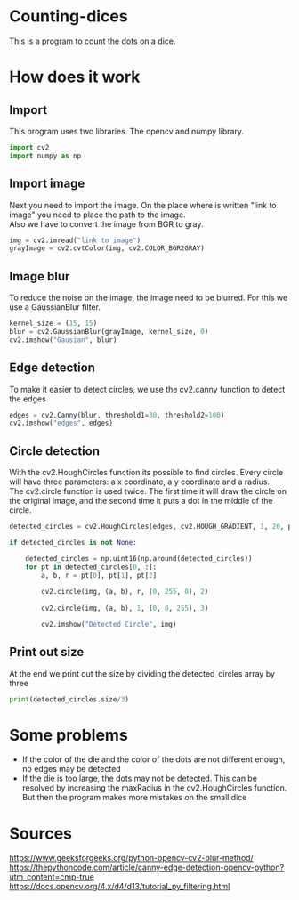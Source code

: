 # Counting-dices
<p>This is a program to count the dots on a dice.</p>

# How does it work
## Import
<p>This program uses two libraries. The opencv and numpy library.</p>

```py
import cv2
import numpy as np
```

## Import image
<p>Next you need to import the image. On the place where is written "link to image" you need to place the path to the image.<br>
Also we have to convert the image from BGR to gray.</p>

```py
img = cv2.imread("link to image")
grayImage = cv2.cvtColor(img, cv2.COLOR_BGR2GRAY)
```

## Image blur
<p>To reduce the noise on the image, the image need to be blurred. For this we use a GaussianBlur filter.</p>

```py
kernel_size = (15, 15)
blur = cv2.GaussianBlur(grayImage, kernel_size, 0)
cv2.imshow("Gausian", blur)
```

## Edge detection
<p>To make it easier to detect circles, we use the cv2.canny function to detect the edges</p>

```py
edges = cv2.Canny(blur, threshold1=30, threshold2=100)
cv2.imshow("edges", edges)
```

## Circle detection
<p>With the cv2.HoughCircles function its possible to find circles. Every circle will have three parameters: a x coordinate, a y coordinate and a radius.<br>
The cv2.circle function is used twice. The first time it will draw the circle on the original image, and the second time it puts a dot in the middle of the circle.</p>

```py
detected_circles = cv2.HoughCircles(edges, cv2.HOUGH_GRADIENT, 1, 20, param1 = 50,  param2 = 21, minRadius = 1, maxRadius = 50)

if detected_circles is not None:

    detected_circles = np.uint16(np.around(detected_circles))
    for pt in detected_circles[0, :]:
        a, b, r = pt[0], pt[1], pt[2]
  
        cv2.circle(img, (a, b), r, (0, 255, 0), 2)
  
        cv2.circle(img, (a, b), 1, (0, 0, 255), 3)

        cv2.imshow("Detected Circle", img)
```

## Print out size
<p>At the end we print out the size by dividing the detected_circles array by three</p>

```py
print(detected_circles.size/3)
```

# Some problems
* If the color of the die and the color of the dots are not different enough, no edges may be detected
* If the die is too large, the dots may not be detected. This can be resolved by increasing the maxRadius in the cv2.HoughCircles function. But then the program makes more mistakes on the small dice

# Sources
https://www.geeksforgeeks.org/python-opencv-cv2-blur-method/
https://thepythoncode.com/article/canny-edge-detection-opencv-python?utm_content=cmp-true
https://docs.opencv.org/4.x/d4/d13/tutorial_py_filtering.html
